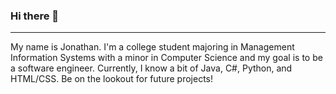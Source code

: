 ### Hi there 👋

<hr>

My name is Jonathan. I'm a college student majoring in Management Information Systems with a minor in Computer Science and my goal is to be a software engineer. Currently, I know a bit of Java, C#, Python, and HTML/CSS. Be on the lookout for future projects!



<!--
**Jmends/jmends** is a ✨ _special_ ✨ repository because its `README.md` (this file) appears on your GitHub profile.



Here are some ideas to get you started:

- 🔭 I’m currently working on ...
- 🌱 I’m currently learning ...
- 👯 I’m looking to collaborate on ...
- 🤔 I’m looking for help with ...
- 💬 Ask me about ...
- 📫 How to reach me: ...
- 😄 Pronouns: ...
- ⚡ Fun fact: ...
-->
